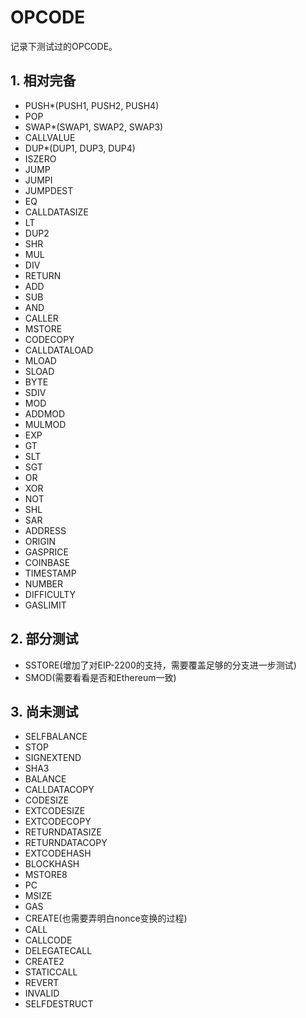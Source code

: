 # OPCODE

记录下测试过的OPCODE。

## 1. 相对完备

- PUSH*(PUSH1, PUSH2, PUSH4)
- POP
- SWAP*(SWAP1, SWAP2, SWAP3)
- CALLVALUE
- DUP*(DUP1, DUP3, DUP4)
- ISZERO
- JUMP
- JUMPI
- JUMPDEST
- EQ
- CALLDATASIZE
- LT
- DUP2
- SHR
- MUL
- DIV
- RETURN
- ADD
- SUB
- AND
- CALLER
- MSTORE
- CODECOPY
- CALLDATALOAD
- MLOAD
- SLOAD
- BYTE
- SDIV
- MOD
- ADDMOD
- MULMOD
- EXP
- GT
- SLT
- SGT
- OR
- XOR
- NOT
- SHL
- SAR
- ADDRESS
- ORIGIN
- GASPRICE
- COINBASE
- TIMESTAMP
- NUMBER
- DIFFICULTY
- GASLIMIT

## 2. 部分测试

- SSTORE(增加了对EIP-2200的支持，需要覆盖足够的分支进一步测试)
- SMOD(需要看看是否和Ethereum一致)

## 3. 尚未测试

- SELFBALANCE
- STOP
- SIGNEXTEND
- SHA3
- BALANCE
- CALLDATACOPY
- CODESIZE
- EXTCODESIZE
- EXTCODECOPY
- RETURNDATASIZE
- RETURNDATACOPY
- EXTCODEHASH
- BLOCKHASH
- MSTORE8
- PC
- MSIZE
- GAS
- CREATE(也需要弄明白nonce变换的过程)
- CALL
- CALLCODE
- DELEGATECALL
- CREATE2
- STATICCALL
- REVERT
- INVALID
- SELFDESTRUCT

